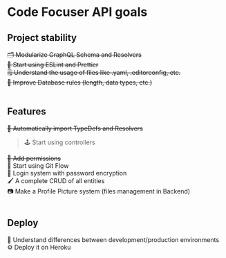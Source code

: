 # Code Focuser API goals

## Project stability

~~🗂 Modularize GraphQL Schema and Resolvers~~ <br>
~~💅 Start using ESLint and Prettier~~ <br>
~~🗒 Understand the usage of files like .yaml, .editorconfig, etc.~~ <br>
~~🔐 Improve Database rules (length, data types, etc.)~~ <br>
<br>

## Features

~~🤖 Automatically import TypeDefs and Resolvers~~ <br>

> 🕹️ Start using controllers <br>

~~🎫 Add permissions~~ <br>
🌳 Start using Git Flow <br>
🔑 Login system with password encryption<br>
🖌 A complete CRUD of all entities <br>
📷 Make a Profile Picture system (files management in Backend) <br>
<br>

## Deploy

🌿 Understand differences between development/production environments <br>
⚙️ Deploy it on Heroku
